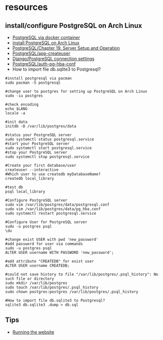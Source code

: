 # resources

## install/configure PostgreSQL on Arch Linux

* [PostgreSQL via docker container](https://github.com/docker-library/docs/blob/master/postgres/README.md)
* [install PostgreSQL on Arch Linux](https://wiki.archlinux.org/title/PostgreSQL)
* [PostgreSQL/Chapter 19. Server Setup and Operation](https://www.postgresql.org/docs/15/runtime.html)
* [PostgreSQL/app-createuser](https://www.postgresql.org/docs/current/app-createuser.html)
* [Django/PostgreSQL connection settings](https://docs.djangoproject.com/en/4.2/ref/databases/)
* [PostgreSQL/auth-pg-hba-conf](https://www.postgresql.org/docs/15/auth-pg-hba-conf.html)
* How to import file db.sqlite3 to Postgresql?

```shell
#install postgresql via pacman
sudo pacman -S postgresql

#change user to postgres for setting up PostgreSQL on Arch Linux
sudo -iu postgres

#check encoding
echo $LANG
locale -a

#init data
initdb -D /var/lib/postgres/data

#status your PostgreSQL server
sudo systemctl status postgresql.service
#start your PostgreSQL server
sudo systemctl start postgresql.service
#stop your PostgreSQL server
sudo systemctl stop postgresql.service

#Create your first database/user
createuser --interactive
#Which user to use createdb myDatabaseName?
createdb local_library

#test db
psql local_library

#Configure PostgreSQL server
sudo vim /var/lib/postgres/data/postgresql.conf
sudo vim /var/lib/postgres/data/pg_hba.conf
sudo systemctl restart postgresql.service

#Configure User for PostgreSQL server
sudo -u postgres psql
\du

#change exist USER with pwd 'new_password'
#add password for user via commands
sudo -u postgres psql
ALTER USER username WITH PASSWORD 'new_password';

#add attribute "CREATEDB" for exist user
ALTER USER username CREATEDB;

#could not save history to file "/var/lib/postgres/.psql_history": No such file or directory
sudo mkdir /var/lib/postgres
sudo touch /var/lib/postgres/.psql_history
sudo chown postgres:postgres /var/lib/postgres/.psql_history

#How to import file db.sqlite3 to Postgresql?
sqlite3 db.sqlite3 .dump > db.sql
```

## Tips

* [Running the website](https://developer.mozilla.org/en-US/docs/Learn/Server-side/Django/skeleton_website#running_the_website)